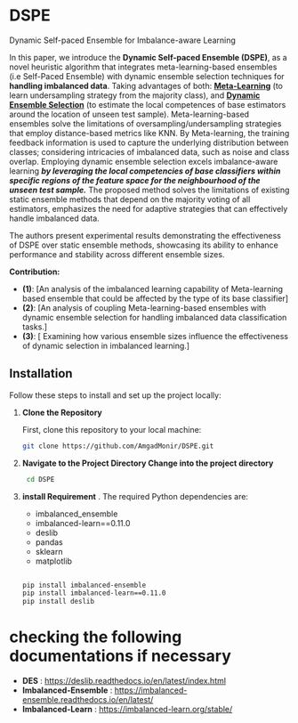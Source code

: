 # DSPE
Dynamic Self-paced Ensemble for Imbalance-aware Learning

In this paper, we introduce the **Dynamic Self-paced Ensemble (DSPE)**, as a novel heuristic algorithm that integrates meta-learning-based ensembles (i.e Self-Paced Ensemble) with dynamic ensemble selection techniques for **handling imbalanced data**. Taking advantages of both: **<ins>Meta-Learning</ins>** (to learn undersampling strategy from the majority class), and **<ins>Dynamic Ensemble Selection</ins>** (to estimate the local competences of base estimators around the location of unseen test sample). Meta-learning-based ensembles solve the limitations of oversampling/undersampling strategies that employ distance-based metrics like KNN. By Meta-learning, the training feedback information is used to capture the underlying distribution between classes; considering intricacies of imbalanced data, such as noise and class overlap. Employing dynamic ensemble selection excels imbalance-aware learning ***by leveraging the local competencies of base classifiers within specific regions of the feature space for the neighbourhood of the unseen test sample.*** The proposed method solves the limitations of existing static ensemble methods that depend on the majority voting of all estimators, emphasizes the need for adaptive strategies that can effectively handle imbalanced data.

The authors present experimental results demonstrating the effectiveness of DSPE over static ensemble methods, showcasing its ability to enhance performance and stability across different ensemble sizes. 

**Contribution:**
- **(1)**: [An analysis of the imbalanced learning capability of Meta-learning based ensemble that could be affected by
the type of its base classifier]
- **(2)**: [An analysis of coupling Meta-learning-based ensembles with dynamic ensemble selection for handling imbalanced data classification tasks.]
- **(3)**: [ Examining how various ensemble sizes influence the effectiveness of dynamic selection in imbalanced learning.]


## Installation

Follow these steps to install and set up the project locally:

1. **Clone the Repository**

   First, clone this repository to your local machine:
   ```bash
   git clone https://github.com/AmgadMonir/DSPE.git

2. **Navigate to the Project Directory Change into the project directory**
   ```bash
    cd DSPE
   
3. **install Requirement**  .
    The required Python dependencies are:
     + imbalanced_ensemble
     + imbalanced-learn==0.11.0
     + deslib
     + pandas
     + sklearn
     + matplotlib 
     ```bash
     
     pip install imbalanced-ensemble
     pip install imbalanced-learn==0.11.0
     pip install deslib


# checking the following documentations if necessary

  + **DES** : https://deslib.readthedocs.io/en/latest/index.html
  + **Imbalanced-Ensemble** : https://imbalanced-ensemble.readthedocs.io/en/latest/
  + **Imbalanced-Learn** : https://imbalanced-learn.org/stable/
